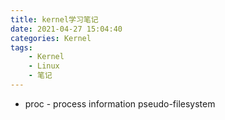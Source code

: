 ```yaml
---
title: kernel学习笔记
date: 2021-04-27 15:04:40
categories: Kernel
tags: 
    - Kernel
    - Linux 
    - 笔记
---
```


* proc - process information pseudo-filesystem